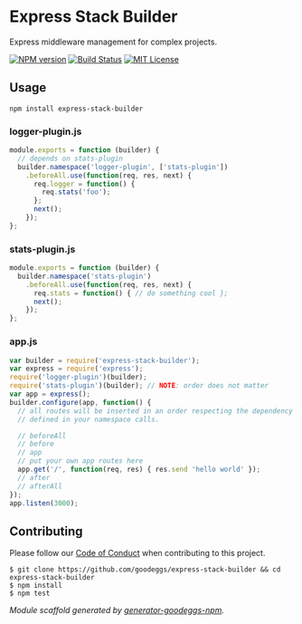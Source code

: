 # Express Stack Builder

Express middleware management for complex projects.

[![NPM version](http://img.shields.io/npm/v/express-stack-builder.svg?style=flat-square)](https://www.npmjs.org/package/express-stack-builder)
[![Build Status](http://img.shields.io/travis/goodeggs/express-stack-builder.svg?style=flat-square)](https://travis-ci.org/goodeggs/express-stack-builder)
[![MIT License](http://img.shields.io/badge/license-MIT-blue.svg?style=flat-square)](https://github.com/goodeggs/express-stack-builder/blob/master/LICENSE.md)

## Usage

```
npm install express-stack-builder
```

### logger-plugin.js
```javascript
module.exports = function (builder) {
  // depends on stats-plugin
  builder.namespace('logger-plugin', ['stats-plugin'])
    .beforeAll.use(function(req, res, next) {
      req.logger = function() {
        req.stats('foo');
      };
      next();
    });
};
```

### stats-plugin.js
```javascript
module.exports = function (builder) {
  builder.namespace('stats-plugin')
    .beforeAll.use(function(req, res, next) {
      req.stats = function() { // do something cool };
      next();
    });
};
```

### app.js
```javascript
var builder = require('express-stack-builder');
var express = require('express');
require('logger-plugin')(builder);
require('stats-plugin')(builder); // NOTE: order does not matter
var app = express();
builder.configure(app, function() {
  // all routes will be inserted in an order respecting the dependency tree
  // defined in your namespace calls.

  // beforeAll
  // before
  // app
  // put your own app routes here
  app.get('/', function(req, res) { res.send 'hello world' });
  // after
  // afterAll
});
app.listen(3000);
```

## Contributing

Please follow our [Code of Conduct](https://github.com/goodeggs/express-stack-builder/blob/master/CODE_OF_CONDUCT.md)
when contributing to this project.

```
$ git clone https://github.com/goodeggs/express-stack-builder && cd express-stack-builder
$ npm install
$ npm test
```

_Module scaffold generated by [generator-goodeggs-npm](https://github.com/goodeggs/generator-goodeggs-npm)._
